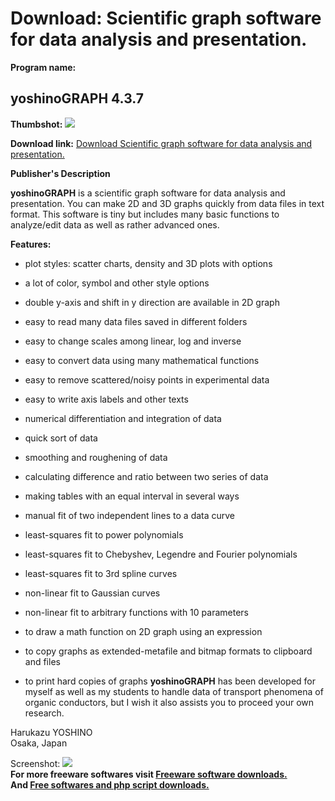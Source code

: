 # Download: Scientific graph software for data analysis and presentation.

**Program name:**

## yoshinoGRAPH 4.3.7

  
**Thumbshot:** ![](http://www.freewarefiles.com/screenshot/yoshinograph3_md.jpg)   
  
**Download link:** [Download Scientific graph software for data analysis and presentation.](http://freesoftwares.boysofts.com/YoshinoGRAPH_program_81678.html)  
  


**Publisher's Description**  
  


**yoshinoGRAPH** is a scientific graph software for data analysis and presentation. You can make 2D and 3D graphs quickly from data files in text format. This software is tiny but includes many basic functions to analyze/edit data as well as rather advanced ones. 

**Features:**

  * plot styles: scatter charts, density and 3D plots with options  

  * a lot of color, symbol and other style options  

  * double y-axis and shift in y direction are available in 2D graph  

  * easy to read many data files saved in different folders  

  * easy to change scales among linear, log and inverse  

  * easy to convert data using many mathematical functions  

  * easy to remove scattered/noisy points in experimental data  

  * easy to write axis labels and other texts  

  * numerical differentiation and integration of data  

  * quick sort of data  

  * smoothing and roughening of data  

  * calculating difference and ratio between two series of data  

  * making tables with an equal interval in several ways  

  * manual fit of two independent lines to a data curve  

  * least-squares fit to power polynomials  

  * least-squares fit to Chebyshev, Legendre and Fourier polynomials  

  * least-squares fit to 3rd spline curves  

  * non-linear fit to Gaussian curves  

  * non-linear fit to arbitrary functions with 10 parameters  

  * to draw a math function on 2D graph using an expression  

  * to copy graphs as extended-metafile and bitmap formats to clipboard and files  

  * to print hard copies of graphs 
**yoshinoGRAPH** has been developed for myself as well as my students to handle data of transport phenomena of organic conductors, but I wish it also assists you to proceed your own research.  
  
Harukazu YOSHINO  
Osaka, Japan 

  
  
Screenshot: ![](http://www.freewarefiles.com/screenshot/yoshinograph3.jpg)   
**For more freeware softwares visit [Freeware software downloads.](http://freesoftwares.boysofts.com/)**   
**And [Free softwares and php script downloads.](http://www.boysofts.com/)**
